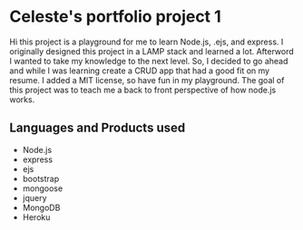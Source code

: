# Celeste's portfolio project 1

Hi this project is a playground for me to learn Node.js, .ejs, and express. I originally designed this project in a LAMP stack and learned a lot. Afterword I wanted to take my knowledge to the next level. So, I decided to go ahead and while I was learning create a CRUD app that had a good fit on my resume. I added a MIT license, so have fun in my playground. The goal of this project was to teach me a back to front perspective of how node.js works.

## Languages and Products used

- Node.js
- express
- ejs
- bootstrap
- mongoose
- jquery
- MongoDB
- Heroku
